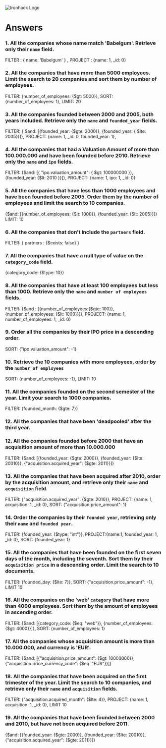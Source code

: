![Ironhack Logo](https://i.imgur.com/1QgrNNw.png)

# Answers

### 1. All the companies whose name match 'Babelgum'. Retrieve only their `name` field.

FILTER : { name: 'Babelgum' } , PROJECT : {name: 1, _id: 0}

### 2. All the companies that have more than 5000 employees. Limit the search to 20 companies and sort them by **number of employees**.

FILTER: {number_of_employees: {$gt: 5000}}, SORT: {number_of_employees: 1}, LIMIT: 20
### 3. All the companies founded between 2000 and 2005, both years included. Retrieve only the `name` and `founded_year` fields.

FILTER: { $and: [{founded_year: {$gte: 2000}}, {founded_year: { $lte: 2005}}]}, PROJECT: {name: 1, _id: 0, founded_year: 1},
### 4. All the companies that had a Valuation Amount of more than 100.000.000 and have been founded before 2010. Retrieve only the `name` and `ipo` fields.

FILTER: {$and: [{ "ipo.valuation_amount": { $gt: 100000000 }}, {founded_year: {$lt: 2010 }}]}, PROJECT: {name: 1, ipo: 1, _id: 0}
### 5. All the companies that have less than 1000 employees and have been founded before 2005. Order them by the number of employees and limit the search to 10 companies.

{$and: [{number_of_employees: {$lt: 1000}}, {founded_year: {$lt: 2005}}]} LIMIT: 10

### 6. All the companies that don't include the `partners` field.

FILTER: { partners : {$exists: false} }

### 7. All the companies that have a null type of value on the `category_code` field.

{category_code: {$type: 10}}

### 8. All the companies that have at least 100 employees but less than 1000. Retrieve only the `name` and `number of employees` fields.

FILTER: {$and : [{number_of_employees:{$gte: 100}}, {number_of_employees: {$lt: 1000}}]}, PROJECT: {name: 1, number_of_employees: 1, _id: 0}
### 9. Order all the companies by their IPO price in a descending order.

SORT: {"ipo.valuation_amount": -1}

### 10. Retrieve the 10 companies with more employees, order by the `number of employees`

SORT: {number_of_employees: -1}, LIMIT: 10

### 11. All the companies founded on the second semester of the year. Limit your search to 1000 companies.

FILTER: {founded_month: {$gte: 7}}

### 12. All the companies that have been 'deadpooled' after the third year.

<!-- Your Code Goes Here -->

### 12. All the companies founded before 2000 that have an acquisition amount of more than 10.000.000

FILTER: {$and: [{founded_year: {$gte: 2000}}, {founded_year: {$lte: 20010}}, {"acquisition.acquired_year": {$gte: 2011}}]}

### 13. All the companies that have been acquired after 2010, order by the acquisition amount, and retrieve only their `name` and `acquisition` field.

FILTER: {"acquisition.acquired_year": {$gte: 2010}}, PROJECT: {name: 1, acquisition: 1, _id: 0}, SORT: {"acquisition.price_amount": 1}
### 14. Order the companies by their `founded year`, retrieving only their `name` and `founded year`.

FILTER: {founded_year: {$type: "int"}},  PROJECT:{name:1, founded_year: 1, _id: 0}, SORT: {founded_year: 1}

### 15. All the companies that have been founded on the first seven days of the month, including the seventh. Sort them by their `acquisition price` in a descending order. Limit the search to 10 documents.

FILTER: {founded_day: {$lte: 7}}, SORT: {"acquisition.price_amount": -1}, LIMIT 10
### 16. All the companies on the 'web' `category` that have more than 4000 employees. Sort them by the amount of employees in ascending order.

FILTER: {$and: [{category_code: {$eq: "web"}}, {number_of_employees: {$gt: 4000}}]}, SORT: {number_of_employees: 1}
### 17. All the companies whose acquisition amount is more than 10.000.000, and currency is 'EUR'.

FILTER: {$and: [{"acquisition.price_amount": {$gt: 10000000}}, {"acquisition.price_currency_code": {$eq: "EUR"}}]} 

### 18. All the companies that have been acquired on the first trimester of the year. Limit the search to 10 companies, and retrieve only their `name` and `acquisition` fields.

FILTER: {"acquisition.acquired_month": {$lte: 4}}, PROJECT: {name: 1, acquisition: 1, _id: 0}, LIMIT 10
### 19. All the companies that have been founded between 2000 and 2010, but have not been acquired before 2011.

{$and: [{founded_year: {$gte: 2000}}, {founded_year: {$lte: 20010}}, {"acquisition.acquired_year": {$gte: 2011}}]}

